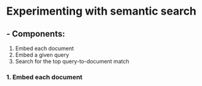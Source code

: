 # Experimenting with semantic search

## - Components:
1. Embed each document
2. Embed a given query
3. Search for the top query-to-document match


### 1. Embed each document



